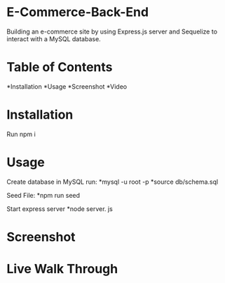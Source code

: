 # E-Commerce-Back-End
Building an e-commerce site by using Express.js server and Sequelize to interact with a MySQL database.

# Table of Contents

*Installation
*Usage
*Screenshot
*Video

# Installation

Run npm i

# Usage

Create database in MySQL run:
*mysql -u root -p
*source db/schema.sql

Seed File:
*npm run seed

Start express server
*node server. js

# Screenshot

# Live Walk Through



